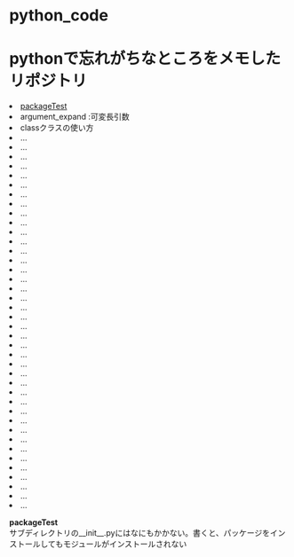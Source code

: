 # python_code
<h1>pythonで忘れがちなところをメモしたリポジトリ</h1>
<li><a href="#packageTest">packageTest</a></li>
<li>argument_expand :可変長引数</li>
<li>classクラスの使い方</li>
<li>...</li>
<li>...</li>
<li>...</li>
<li>...</li>
<li>...</li>

<li>...</li>
<li>...</li>
<li>...</li>
<li>...</li>
<li>...</li>
<li>...</li>
<li>...</li>
<li>...</li>
<li>...</li>
<li>...</li>
<li>...</li>
<li>...</li>
<li>...</li>
<li>...</li>
<li>...</li>
<li>...</li>
<li>...</li>
<li>...</li>
<li>...</li>
<li>...</li>
<li>...</li>
<li>...</li>
<li>...</li>
<li>...</li>
<li>...</li>
<li>...</li>
<li>...</li>
<li>...</li>
<li>...</li>
<li>...</li>
<li>...</li>
<li>...</li>
<li>...</li>
<li>...</li>
<li>...</li>











<p id="packageTest"><b>packageTest</b></br>サブディレクトリの__init__.pyにはなにもかかない。書くと、パッケージをインストールしてもモジュールがインストールされない</p>
